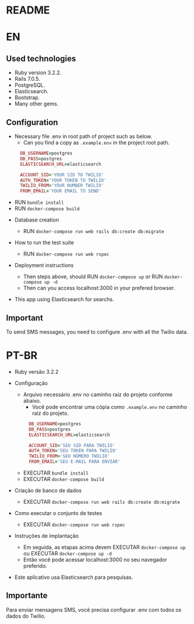 # README

# EN
## Used technologies
- Ruby version 3.2.2.
- Rails 7.0.5.
- PostgreSQL.
- Elasticsearch.
- Bootstrap.
- Many other gems.
  
## Configuration
  - Necessary file .env in root path of project such as below.
     - Can you find a copy as `.example.env` in the project root path.
    ```ruby
      DB_USERNAME=postgres
      DB_PASS=postgres
      ELASTICSEARCH_URL=elasticsearch

      ACCOUNT_SID='YOUR SID TO TWILIO'
      AUTH_TOKEN='YOUR TOKEN TO TWILIO'
      TWILIO_FROM='YOUR NUMBER TWILIO'
      FROM_EMAIL='YOUR EMAIL TO SEND'
    ```
  - RUN `bundle install`
  - RUN `docker-compose build`

* Database creation
  - RUN `docker-compose run web rails db:create db:migrate`

* How to run the test suite
  - RUN `docker-compose run web rspec`

* Deployment instructions
  - Then steps above, should RUN `docker-compose up` or RUN `docker-compose up -d`
  - Then can you access localhost:3000 in your prefered browser.

* This app using Elasticsearch for searchs.

## Important
  To send SMS messages, you need to configure .env with all the Twilio data.




# PT-BR
* Ruby versão 3.2.2

* Configuração
   - Arquivo necessário .env no caminho raiz do projeto conforme abaixo.
      - Você pode encontrar uma cópia como `.example.env` no caminho raiz do projeto.
     ```ruby
       DB_USERNAME=postgres
       DB_PASS=postgres
       ELASTICSEARCH_URL=elasticsearch

       ACCOUNT_SID='SEU SID PARA TWILIO'
       AUTH_TOKEN='SEU TOKEN PARA TWILIO'
       TWILIO_FROM='SEU NÚMERO TWILIO'
       FROM_EMAIL='SEU E-MAIL PARA ENVIAR'
     ```
   - EXECUTAR `bundle install`
   - EXECUTAR `docker-compose build`

* Criação de banco de dados
   - EXECUTAR `docker-compose run web rails db:create db:migrate`

* Como executar o conjunto de testes
   - EXECUTAR `docker-compose run web rspec`

* Instruções de implantação
   - Em seguida, as etapas acima devem EXECUTAR `docker-compose up` ou EXECUTAR `docker-compose up -d`
   - Então você pode acessar localhost:3000 no seu navegador preferido.

* Este aplicativo usa Elasticsearch para pesquisas.

## Importante
   Para enviar mensagens SMS, você precisa configurar .env com todos os dados do Twilio.
